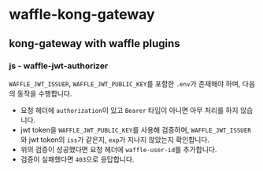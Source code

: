 # waffle-kong-gateway
## kong-gateway with waffle plugins

### js - waffle-jwt-authorizer
`WAFFLE_JWT_ISSUER`, `WAFFLE_JWT_PUBLIC_KEY`를 포함한 `.env`가 존재해야 하며, 다음의 동작을 수행합니다.
- 요청 헤더에 `authorization`이 있고 `Bearer` 타입이 아니면 아무 처리를 하지 않습니다.
- jwt token을 `WAFFLE_JWT_PUBLIC_KEY`를 사용해 검증하며, `WAFFLE_JWT_ISSUER`와 jwt token의 `iss`가 같은지, `exp`가 지나지 않았는지 확인합니다.
- 위의 검증이 성공했다면 요청 헤더에 `waffle-user-id`를 추가합니다.
- 검증이 실패했다면 `403`으로 응답합니다.
